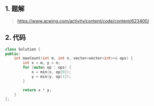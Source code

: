 ## 1. 题解
> https://www.acwing.com/activity/content/code/content/623400/

## 2. 代码
```c++
class Solution {
public:
    int maxCount(int m, int n, vector<vector<int>>& ops) {
        int x = m, y = n;
        for (auto& op : ops) {
            x = min(x, op[0]);
            y = min(y, op[1]);
        }

        return x * y;
    }
};
```